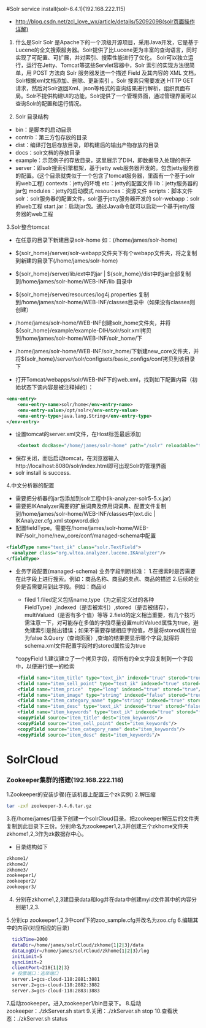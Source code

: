 #Solr service install(solr-6.4.1)(192.168.222.115)
* http://blog.csdn.net/zcl_love_wx/article/details/52092098(solr页面操作详解)
1. 什么是Solr
    Solr 是Apache下的一个顶级开源项目，采用Java开发，它是基于Lucene的全文搜索服务器。Solr提供了比Lucene更为丰富的查询语言，同时实现了可配置、可扩展，并对索引、搜索性能进行了优化。
    Solr可以独立运行，运行在Jetty、Tomcat等这些Servlet容器中，Solr 索引的实现方法很简单，用 POST 方法向 Solr 服务器发送一个描述 Field 及其内容的 XML 文档，Solr根据xml文档添加、删除、更新索引 。Solr 搜索只需要发送 HTTP GET 请求，然后对Solr返回Xml、json等格式的查询结果进行解析，组织页面布局。Solr不提供构建UI的功能，Solr提供了一个管理界面，通过管理界面可以查询Solr的配置和运行情况。

2. Solr 目录结构
* bin：是脚本的启动目录
* contrib：第三方包存放的目录
* dist：编译打包后存放目录，即构建后的输出产物存放的目录
* docs：solr文档的存放目录
* example：示范例子的存放目录，这里展示了DIH，即数据导入处理的例子
* server：即solr搜索引擎框架，基于jetty web服务器开发的。包含jetty服务器的配置。(这个目录就类似于一个包含了tomcat服务器，里面有一个基于solr的web工程)
    contexts：jetty的环境
    etc：jetty的配置文件
    lib：jetty服务器的jar包
    modules：jetty的启动模式
    resources：资源文件
    scripts：脚本文件
    solr：solr服务器的配置文件，solr基于jetty服务器开发的
    solr-webapp：solr的web工程
    start.jar：启动jar包。通过Java命令就可以启动一个基于jetty服务器的web工程

3.Solr整合tomcat
* 在任意的目录下新建目录solr-home 如：(/home/james/solr-home)
* ${solr_home}/server/solr-webapp文件夹下有个webapp文件夹，将之复制到新建的目录下(/home/james/solr-home)
* ${solr_home}/server/lib/ext中的jar | ${solr_home}/dist中的jar全部复制到/home/james/solr-home/WEB-INF/lib 目录中
* ${solr_home}/server/resources/log4j.properties 复制到/home/james/solr-home/WEB-INF/classes目录中（如果没有classes则创建）
* /home/james/solr-home/WEB-INF创建solr_home文件夹，并将${solr_home}/example/example-DIH/solr/solr.xml拷贝到/home/james/solr-home/WEB-INF/solr_home/下
* /home/james/solr-home/WEB-INF/solr_home/下新建new_core文件夹，并将${solr_home}/server/solr/configsets/basic_configs/conf拷贝到该目录下

* 打开Tomcat/webapps/solr/WEB-INF下的web.xml，找到如下配置内容（初始状态下该内容是被注释掉的）：

```xml
<env-entry>
    <env-entry-name>solr/home</env-entry-name>
    <env-entry-value>/opt/solr</env-entry-value>
    <env-entry-type>java.lang.String</env-entry-type>
</env-entry>
```

* 设置tomcat的server.xml文件，在Host标签最后添加

```xml
    <Context docBase="/home/james/solr-home" path="/solr" reloadable="true"/>
```

* 保存关闭，而后启动tomcat，在浏览器输入http://localhost:8080/solr/index.html即可出现Solr的管理界面
* solr install is success.

4.中文分析器的配置
* 需要把分析器的jar包添加到solr工程中(ik-analyzer-solr5-5.x.jar)
* 需要把IKAnalyzer需要的扩展词典及停用词词典、配置文件复制到/home/james/solr-home/WEB-INF/classes中(ext.dic | IKAnalyzer.cfg.xml stopword.dic)
* 配置fieldType。需要在/home/james/solr-home/WEB-INF/solr_home/new_core/conf/managed-schema中配置

```xml
<fieldType name="text_ik" class="solr.TextField">
  <analyzer class="org.wltea.analyzer.lucene.IKAnalyzer"/>
</fieldType>
```
* 业务字段配置(managed-schema)
  业务字段判断标准：
  1.在搜索时是否需要在此字段上进行搜索。例如：商品名称、商品的卖点、商品的描述
  2.后续的业务是否需要用到此字段。例如：商品id

  * filed
  1.filed定义包括name,type（为之前定义过的各种FieldType）,indexed（是否被索引）,stored（是否被储存），multiValued（是否有多个值）等等
  2.field的定义相当重要，有几个技巧需注意一下，对可能存在多值的字段尽量设置multiValued属性为true，避免建索引是抛出错误；如果不需要存储相应字段值，尽量将stored属性设为false
  3.Query（查询页面）,查询的结果要显示哪个字段,就得将schema.xml文件配置字段时的stored属性设为true

  *copyField
  1.建议建立了一个拷贝字段，将所有的全文字段复制到一个字段中，以便进行统一的检索

```xml
    <field name="item_title" type="text_ik" indexed="true" stored="true"/>
    <field name="item_sell_point" type="text_ik" indexed="true" stored="true"/>
    <field name="item_price"  type="long" indexed="true" stored="true"/>
    <field name="item_image" type="string" indexed="false" stored="true" />
    <field name="item_category_name" type="string" indexed="true" stored="true" />
    <field name="item_desc" type="text_ik" indexed="true" stored="false" />
    <field name="item_keywords" type="text_ik" indexed="true" stored="false" multiValued="true"/>
    <copyField source="item_title" dest="item_keywords"/>
    <copyField source="item_sell_point" dest="item_keywords"/>
    <copyField source="item_category_name" dest="item_keywords"/>
    <copyField source="item_desc" dest="item_keywords"/>
```

# SolrCloud

### Zookeeper集群的搭建(192.168.222.118)
1.Zookeeper的安装步骤(在该机器上配置三个zk实例)
2.解压缩

```sh
tar -zxf zookeeper-3.4.6.tar.gz
```
3.在/home/james/目录下创建一个solrCloud目录。把zookeeper解压后的文件夹复制到此目录下三份。分别命名为zookeeper1,2,3并创建三个zkhome文件夹zkhome1,2,3作为zk数据存中心。
* 目录结构如下

```sh
zkhome1/
zkhome2/
zkhome3/
zookeeper1/
zookeeper2/
zookeeper3/
```
4. 分别在zkhome1,2,3建目录data和log并在data中创建myid文件其中的内容分别是1,2,3.

5.分别cp zookeeper1,2,3中conf下的zoo_sample.cfg并改名为zoo.cfg
6.编辑其中的内容(对应相应的目录)

```sh
  tickTime=2000
  dataDir=/home/james/solrCloud/zkhome{1|2|3}/data
  dataLogDir=/home/james/solrCloud/zkhome{1|2|3}/log
  initLimit=5
  syncLimit=2
  clientPort=218{1|2|3}
  # 投票端口：选举端口
  server.1=gcs-cloud-118:2881:3881
  server.2=gcs-cloud-118:2882:3882
  server.3=gcs-cloud-118:2883:3883
```
7.启动zookeeper。进入zookeeper1/bin目录下。
8.启动zookeeper：./zkServer.sh start
9.关闭：./zkServer.sh stop
10.查看状态：./zkServer.sh status
